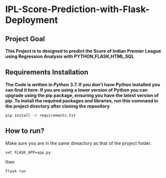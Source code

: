 # IPL-Score-Prediction-with-Flask-Deployment

## Project Goal

 **This Project is to designed to predict the Score of Indian Premier League using Regression Analysis with PYTHON,FLASK,HTML,SQL**

## Requirements Installation

**The Code is written in Python 3.7. If you don't have Python installed you can find it here. If you are using a lower version of Python you can upgrade using the pip package, ensuring you have the latest version of pip. To install the required packages and libraries, run this command in the project directory after cloning the repository**

    pip install -r requirements.txt
    
## How to run?
Make sure you are in the same direactory as that of the project folder.
``` 
set FLASK_APP=app.py
```
then 
```
flask run
```
